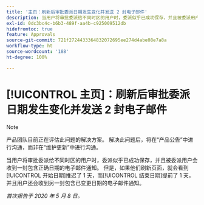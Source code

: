 ```yaml
---
title: '主页：刷新后审批委派日期发生变化并发送 2 封电子邮件'
description: 当用户将审批委派给不同时区的用户时，委派似乎已成功保存，并且被委派用户会收到一封包含正确日期的电子邮件通知。 但是，如果他们刷新页面，就会看到开始日期推迟了 1 天，而结束日期提前了 1 天，并且用户还会收到另一封包含已变更日期的电子邮件通知。
exl-id: 0dc3bc4c-b6b3-489f-aa4b-c925009512db
hidefromtoc: true
feature: Approvals
source-git-commit: 721f2724433364832072695ee274d4abe08e7a8a
workflow-type: ht
source-wordcount: '188'
ht-degree: 100%

---
```


# [!UICONTROL 主页]：刷新后审批委派日期发生变化并发送 2 封电子邮件

>[!NOTE]
>
>产品团队目前正在评估此问题的解决方案。 解决此问题后，将在“产品公告”中进行沟通，而非在“维护更新”中进行沟通。

当用户将审批委派给不同时区的用户时，委派似乎已成功保存，并且被委派用户会收到一封包含正确日期的电子邮件通知。 但是，如果他们刷新页面，就会看到[!UICONTROL 开始日期]推迟了 1 天，而[!UICONTROL 结束日期]提前了 1 天，并且用户还会收到另一封包含已变更日期的电子邮件通知。


_首次报告于 2020 年 5 月 8 日。_
